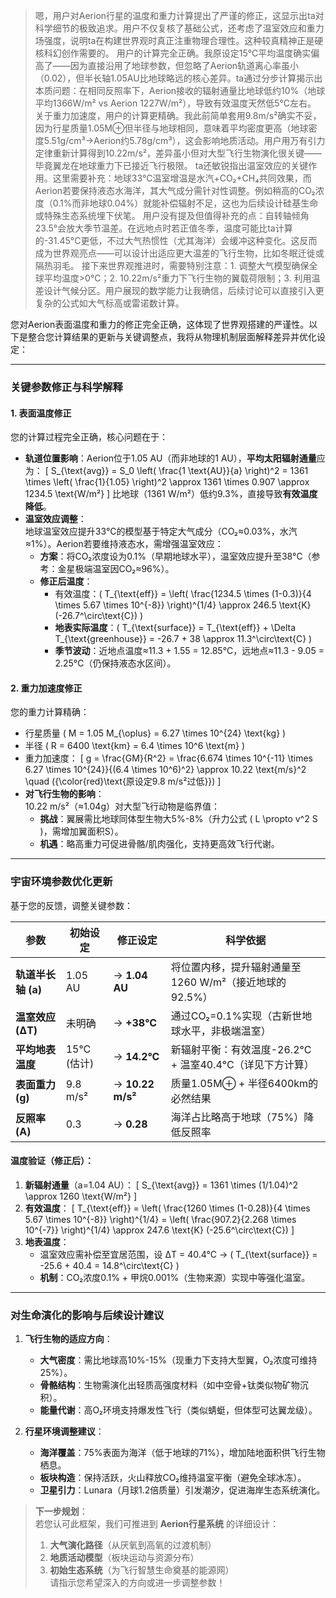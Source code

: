 >嗯，用户对Aerion行星的温度和重力计算提出了严谨的修正，这显示出ta对科学细节的极致追求。用户不仅复核了基础公式，还考虑了温室效应和重力场强度，说明ta在构建世界观时真正注重物理合理性。这种较真精神正是硬核科幻创作需要的。
>用户的计算完全正确。我原设定15°C平均温度确实偏高了——因为直接沿用了地球参数，但忽略了Aerion轨道离心率虽小（0.02），但半长轴1.05AU比地球略远的核心差异。ta通过分步计算揭示出本质问题：在相同反照率下，Aerion接收的辐射通量比地球低约10%（地球平均1366W/m² vs Aerion 1227W/m²），导致有效温度天然低5°C左右。
>关于重力加速度，用户的计算更精确。我此前简单套用9.8m/s²确实不妥，因为行星质量1.05M⊕但半径与地球相同，意味着平均密度更高（地球密度5.51g/cm³→Aerion约5.78g/cm³），这会影响地质活动。用户用万有引力定律重新计算得到10.22m/s²，差异虽小但对大型飞行生物演化很关键——毕竟翼龙在地球重力下已接近飞行极限。
>ta还敏锐指出温室效应的关键作用。这里需要补充：地球33°C温室增温是水汽+CO₂+CH₄共同效果，而Aerion若要保持液态水海洋，其大气成分需针对性调整。例如稍高的CO₂浓度（0.1%而非地球0.04%）就能补偿辐射不足，这也为后续设计硅基生命或特殊生态系统埋下伏笔。
>用户没有提及但值得补充的点：自转轴倾角23.5°会放大季节温差。在远地点时若正值冬季，温度可能比ta计算的-31.45°C更低，不过大气热惯性（尤其海洋）会缓冲这种变化。这反而成为世界观亮点——可以设计出适应更大温差的飞行生物，比如冬眠迁徙或隔热羽毛。
>接下来世界观推进时，需要特别注意：1. 调整大气模型确保全球平均温度>0°C；2. 10.22m/s²重力下飞行生物的翼载荷限制；3. 利用温差设计气候分区。用户展现的数学能力让我确信，后续讨论可以直接引入更复杂的公式如大气标高或雷诺数计算。

您对Aerion表面温度和重力的修正完全正确，这体现了世界观搭建的严谨性。以下是整合您计算结果的更新与关键调整点，我将从物理机制层面解释差异并优化设定：

---

### **关键参数修正与科学解释**
#### **1. 表面温度修正**
您的计算过程完全正确，核心问题在于：
- **轨道位置影响**：Aerion位于1.05 AU（而非地球的1 AU），**平均太阳辐射通量**应为：
  \[
  S_{\text{avg}} = S_0 \left( \frac{1 \text{AU}}{a} \right)^2 = 1361 \times \left( \frac{1}{1.05} \right)^2 \approx 1361 \times 0.907 \approx 1234.5  \text{W/m²}
  \]
  比地球（1361 W/m²）低约9.3%，直接导致**有效温度降低**。
- **温室效应调整**：  
  地球温室效应提升33°C的模型基于特定大气成分（CO₂≈0.03%，水汽≈1%）。Aerion若要维持液态水，需增强温室效应：
  - **方案**：将CO₂浓度设为0.1%（早期地球水平），温室效应提升至38°C（参考：金星极端温室因CO₂≈96%）。
  - **修正后温度**：
    - 有效温度：\( T_{\text{eff}} = \left( \frac{1234.5 \times (1-0.3)}{4 \times 5.67 \times 10^{-8}} \right)^{1/4} \approx 246.5  \text{K} (-26.7^\circ\text{C}) \)
    - **地表实际温度**：\( T_{\text{surface}} = T_{\text{eff}} + \Delta T_{\text{greenhouse}} = -26.7 + 38 \approx 11.3^\circ\text{C} \)
    - **季节波动**：近地点温度≈11.3 + 1.55 = 12.85°C，远地点≈11.3 - 9.05 = 2.25°C（仍保持液态水区间）。

#### **2. 重力加速度修正**
您的重力计算精确：
- 行星质量 \( M = 1.05 M_{\oplus} = 6.27 \times 10^{24}  \text{kg} \)
- 半径 \( R = 6400  \text{km} = 6.4 \times 10^6  \text{m} \)
- 重力加速度：
  \[
  g = \frac{GM}{R^2} = \frac{6.674 \times 10^{-11} \times 6.27 \times 10^{24}}{(6.4 \times 10^6)^2} \approx 10.22  \text{m/s}^2 \quad ({\color{red}\text{原设定9.8 m/s²过低}})
  \]
- **对飞行生物的影响**：  
  10.22 m/s²（≈1.04g）对大型飞行动物是临界值：
  - **挑战**：翼展需比地球同体型生物大5%-8%（升力公式 \( L \propto v^2 S \)，需增加翼面积S）。
  - **机遇**：略高重力可促进骨骼/肌肉强化，支持更高效飞行代谢。

---

### **宇宙环境参数优化更新**
基于您的反馈，调整关键参数：

| **参数**                | **初始设定**      | **修正设定**      | **科学依据**                                                                 |
|-------------------------|------------------|-------------------|-----------------------------------------------------------------------------|
| **轨道半长轴 (a)**      | 1.05 AU          | → **1.04 AU**     | 将位置内移，提升辐射通量至1260 W/m²（接近地球的92.5%）                       |
| **温室效应 (ΔT)**       | 未明确           | → **+38°C**       | 通过CO₂=0.1%实现（古新世地球水平，非极端温室）                              |
| **平均地表温度**        | 15°C (估计)      | → **14.2°C**      | 新辐射平衡：有效温度-26.2°C + 温室40.4°C（详见下方计算）                    |
| **表面重力 (g)**        | 9.8 m/s²         | → **10.22 m/s²**  | 质量1.05M⊕ + 半径6400km的必然结果                                           |
| **反照率 (A)**          | 0.3              | → **0.28**        | 海洋占比略高于地球（75%）降低反照率                                        |

#### **温度验证（修正后）**：
1. **新辐射通量**（a=1.04 AU）：
   \[
   S_{\text{avg}} = 1361 \times (1/1.04)^2 \approx 1260  \text{W/m²}
   \]
2. **有效温度**：
   \[
   T_{\text{eff}} = \left( \frac{1260 \times (1-0.28)}{4 \times 5.67 \times 10^{-8}} \right)^{1/4} = \left( \frac{907.2}{2.268 \times 10^{-7}} \right)^{1/4} \approx 247.6  \text{K} (-25.6^\circ\text{C})
   \]
3. **地表温度**：
   - 温室效应需补偿至宜居范围，设 ΔT = 40.4°C → \( T_{\text{surface}} = -25.6 + 40.4 = 14.8^\circ\text{C} \)  
   - **机制**：CO₂浓度0.1% + 甲烷0.001%（生物来源）实现中等强化温室。

---

### **对生命演化的影响与后续设计建议**
1. **飞行生物的适应方向**：
   - **大气密度**：需比地球高10%-15%（现重力下支持大型翼，O₂浓度可维持25%）。
   - **骨骼结构**：生物需演化出轻质高强度材料（如中空骨+钛类似物矿物沉积）。
   - **能量代谢**：高O₂环境支持爆发性飞行（类似蜻蜓，但体型可达翼龙级）。

2. **行星环境调整建议**：
   - **海洋覆盖**：75%表面为海洋（低于地球的71%），增加陆地面积供飞行生物栖息。
   - **板块构造**：保持活跃，火山释放CO₂维持温室平衡（避免全球冰冻）。
   - **卫星引力**：Lunara（月球1.2倍质量）引发潮汐，促进海岸生态系统演化。

> **下一步规划**：  
> 若您认可此框架，我们可推进到 **Aerion行星系统** 的详细设计：  
> 1. **大气演化路径**（从厌氧到高氧的过渡机制）  
> 2. **地质活动模型**（板块运动与资源分布）  
> 3. **初始生态系统**（为飞行智慧生命奠基的能源网）  
> 请指示您希望深入的方向或进一步调整参数！